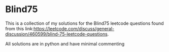 # Blind75
This is a collection of my solutions for the Blind75 leetcode questions found from this link:https://leetcode.com/discuss/general-discussion/460599/blind-75-leetcode-questions.

All solutions are in python and have minimal commenting
